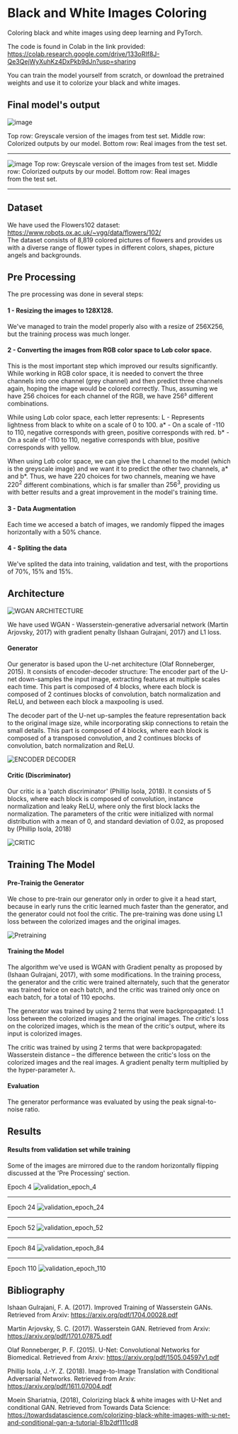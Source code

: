 # Black and White Images Coloring
Coloring black and white images using deep learning and PyTorch.

The code is found in Colab in the link provided:
https://colab.research.google.com/drive/133oRIf8J-Qe3QejWyXuhKz4DxPkb9dJn?usp=sharing

You can train the model yourself from scratch, or download the pretrained weights and use it to colorize your black and white images.



## Final model's output

![image](https://github.com/ElironLubaton/ImageColoring/assets/125808481/6e33047e-619a-4456-846e-b1856904ff41)

Top row: Greyscale version of the images from test set.
Middle row: Colorized outputs by our model.
Bottom row: Real images from the test set.

___
![image](https://github.com/ElironLubaton/ImageColoring/assets/125808481/76841ba6-b9bf-4e5a-a9b2-aab33e412291)
Top row: Greyscale version of the images from test set.
Middle row: Colorized outputs by our model.
Bottom row: Real images from the test set.

___


## Dataset
We have used the Flowers102 dataset:   https://www.robots.ox.ac.uk/~vgg/data/flowers/102/  
The dataset consists of 8,819 colored pictures of flowers and provides us with a diverse range of flower types in different colors, shapes, picture angels and backgrounds.



## Pre Processing
The pre processing was done in several steps:
#### 1 - Resizing the images to 128X128.
We've managed to train the model properly also with a resize of 256X256, but the training process was much longer.

#### 2 - Converting the images from RGB color space to L*a*b color space.
This is the most important step which improved our results significantly. While working in RGB color space, it is needed to convert the three channels into one channel (grey channel) and then predict three channels again, hoping the image would be colored correctly. Thus, assuming we have 256 choices for each channel of the RGB, we have 256³ different combinations.

While using L*a*b color space, each letter represents:
L - Represents lightness from black to white on a scale of 0 to 100.
a* - On a scale of -110 to 110, negative corresponds with green, positive corresponds with red.
b* - On a scale of -110 to 110, negative corresponds with blue, positive corresponds with yellow.

When using L*a*b color space, we can give the L channel to the model (which is the greyscale image) and we want it to predict the other two channels, a* and b*. Thus, we have 220 choices for two channels, meaning we have $220^2$ different combinations, which is far smaller than $256^3$, providing us with better results and a great improvement in the model's training time.

#### 3 - Data Augmentation
Each time we accesed a batch of images, we randomly flipped the images horizontally with a 50% chance.

#### 4 - Spliting the data
We've splited the data into training, validation and test, with the proportions of 70%, 15% and 15%.



## Architecture
![WGAN ARCHITECTURE](https://github.com/ElironLubaton/ImageColoring/assets/125808481/005bc5bb-5712-43ff-829d-9ee02f715a03)

We have used WGAN - Wasserstein-generative adversarial network (Martin Arjovsky, 2017)  with gradient penalty (Ishaan Gulrajani, 2017) and L1 loss.

#### Generator
Our generator is based upon the U-net architecture (Olaf Ronneberger, 2015).
It consists of encoder-decoder structure:
The encoder part of the U-net down-samples the input image, extracting features at multiple scales each time.
This part is composed of 4 blocks, where each block is composed of 2 continues blocks of convolution, batch normalization and ReLU, and between each block a maxpooling is used.

The decoder part of the U-net up-samples the feature representation back to the original image size, while incorporating skip connections to retain the small details.
This part is composed of 4 blocks, where each block is composed of a transposed convolution, and 2 continues blocks of convolution, batch normalization and ReLU.

![ENCODER DECODER](https://github.com/ElironLubaton/ImageColoring/assets/125808481/5dd78750-b257-47de-af83-4a6f6417de23)

#### Critic (Discriminator)
Our critic is a 'patch discriminator' (Phillip Isola, 2018).
It consists of 5 blocks, where each block is composed of convolution, instance normalization and leaky ReLU, where only the first block lacks the normalization.
The parameters of the critic were initialized with normal distribution with a mean of 0, and standard deviation of 0.02, as proposed by (Phillip Isola, 2018)

![CRITIC](https://github.com/ElironLubaton/ImageColoring/assets/125808481/2401ba9b-bceb-48ae-89db-ed82731543a3)


## Training The Model

#### Pre-Trainig the Generator
We chose to pre-train our generator only in order to give it a head start, because in early runs the critic learned much faster than the generator, and the generator could not fool the critic. 
The pre-training was done using L1 loss between the colorized images and the original images.

![Pretraining](https://github.com/ElironLubaton/ImageColoring/assets/125808481/d5695240-a15d-4577-ba3c-aab2561a6f87)

#### Training the Model
The algorithm we've used is WGAN with Gradient penalty as proposed by (Ishaan Gulrajani, 2017), with some modifications.
In the training process, the generator and the critic were trained alternately, such that the generator was trained twice on each batch, and the critic was trained only once on each batch, for a total of 110 epochs.

The generator was trained by using 2 terms that were backpropagated:
	L1 loss between the colorized images and the original images.
	The critic's loss on the colorized images, which is the mean of the critic's output, where its input is colorized images.

The critic was trained by using 2 terms that were backpropagated:
	Wasserstein distance – the difference between the critic's loss on the colorized images and the real images.
	A gradient penalty term multiplied by the hyper-parameter λ.

#### Evaluation
The generator performance was evaluated by using the peak signal-to-noise ratio.


## Results

#### Results from validation set while training
Some of the images are mirrored due to the random horizontally flipping discussed at the 'Pre Processing' section.

Epoch 4
![validation_epoch_4](https://github.com/ElironLubaton/ImageColoring/assets/125808481/e8b1a1d4-f1ba-4adf-b96e-e55f83f40911)

___

Epoch 24
![validation_epoch_24](https://github.com/ElironLubaton/ImageColoring/assets/125808481/ac2588ce-281c-4b4e-8f8b-49319642ad3c)

___

Epoch 52
![validation_epoch_52](https://github.com/ElironLubaton/ImageColoring/assets/125808481/03524dd7-d538-4026-9a8d-2d7023a8814b)

___

Epoch 84
![validation_epoch_84](https://github.com/ElironLubaton/ImageColoring/assets/125808481/f1460979-cf4a-4305-8116-13ec6488d1bd)

___

Epoch 110
![validation_epoch_110](https://github.com/ElironLubaton/ImageColoring/assets/125808481/dd9cfd22-d09c-4faf-b031-c48bab00d589)




## Bibliography

Ishaan Gulrajani, F. A. (2017). Improved Training of Wasserstein GANs. Retrieved from Arxiv: https://arxiv.org/pdf/1704.00028.pdf

Martin Arjovsky, S. C. (2017). Wasserstein GAN. Retrieved from Arxiv: https://arxiv.org/pdf/1701.07875.pdf

Olaf Ronneberger, P. F. (2015). U-Net: Convolutional Networks for Biomedical. Retrieved from Arxiv: https://arxiv.org/pdf/1505.04597v1.pdf

Phillip Isola, J.-Y. Z. (2018). Image-to-Image Translation with Conditional Adversarial Networks. Retrieved from Arxiv: https://arxiv.org/pdf/1611.07004.pdf


Moein Shariatnia, (2018), Colorizing black & white images with U-Net and conditional GAN. Retrieved from Towards Data Science: https://towardsdatascience.com/colorizing-black-white-images-with-u-net-and-conditional-gan-a-tutorial-81b2df111cd8

